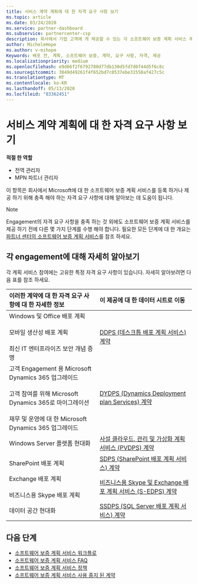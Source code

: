 ```yaml
---
title: 서비스 계약 계획에 대 한 자격 요구 사항 보기
ms.topic: article
ms.date: 03/24/2020
ms.service: partner-dashboard
ms.subservice: partnercenter-csp
description: 회사에서 기업 고객에 게 제공할 수 있는 각 소프트웨어 보증 계획 서비스 계약에 대 한 자격 요구 사항에 대해 알아봅니다.
author: MicheleHope
ms.author: v-mihope
Keywords: 배포 전, 계획, 소프트웨어 보증, 계약, 요구 사항, 자격, 제공
ms.localizationpriority: medium
ms.openlocfilehash: e9d66f2f6792780d77db130d5fd7d0f44d5f6c8c
ms.sourcegitcommit: 3849d49261f4f652bd7c0537ebe31558af427c5c
ms.translationtype: MT
ms.contentlocale: ko-KR
ms.lasthandoff: 05/13/2020
ms.locfileid: "83362451"
---
```

# <a name="view-eligibility-requirements-for-planning-services-engagements"></a>서비스 계약 계획에 대 한 자격 요구 사항 보기

**적절 한 역할**

- 전역 관리자
- MPN 파트너 관리자

이 항목은 회사에서 Microsoft에 대 한 소프트웨어 보증 계획 서비스를 등록 하거나 제공 하기 위해 충족 해야 하는 자격 요구 사항에 대해 알아보는 데 도움이 됩니다.

>[!NOTE]
> Engagement의 자격 요구 사항을 충족 하는 것 외에도 소프트웨어 보증 계획 서비스를 제공 하기 전에 다른 몇 가지 단계를 수행 해야 합니다. 필요한 모든 단계에 대 한 개요는 [파트너 센터의 소프트웨어 보증 계획 서비스](software-assurance-dps.md)를 참조 하세요.

## <a name="learn-more-about-each-engagement"></a>각 engagement에 대해 자세히 알아보기

각 계획 서비스 참여에는 고유한 특정 자격 요구 사항이 있습니다. 자세히 알아보려면 다음 표를 참조 하세요.

|**이러한 계약에 대 한 자격 요구 사항에 대 한 자세한 정보**   |**이 제공에 대 한 데이터 시트로 이동**  |
|:------------------------------------|:------------------|
| Windows 및 Office 배포 계획<br/><br/> 모바일 생산성 배포 계획<br/><br/> 최신 IT 엔터프라이즈 보안 개념 증명 | [DDPS (데스크톱 배포 계획 서비스) 계약](https://go.microsoft.com/fwlink/?linkid=2116072) |
| 고객 Engagement 용 Microsoft Dynamics 365 업그레이드<br/><br/> 고객 참여를 위해 Microsoft Dynamics 365로 마이그레이션<br/><br/> 재무 및 운영에 대 한 Microsoft Dynamics 365 업그레이드  | [DYDPS (Dynamics Deployment plan Services) 계약](https://go.microsoft.com/fwlink/?linkid=2116073)  |
| Windows Server 플랫폼 현대화 | [사설 클라우드, 관리 및 가상화 계획 서비스 (PVDPS) 계약](https://go.microsoft.com/fwlink/?linkid=2115982) |
| SharePoint 배포 계획   | [SDPS (SharePoint 배포 계획 서비스) 계약](https://go.microsoft.com/fwlink/?linkid=2116074)  |
| Exchange 배포 계획<br/><br/> 비즈니스용 Skype 배포 계획  | [비즈니스용 Skype 및 Exchange 배포 계획 서비스 (S-EDPS) 계약](https://go.microsoft.com/fwlink/?linkid=2116075)  |
| 데이터 공간 현대화  | [SSDPS (SQL Server 배포 계획 서비스) 계약](https://go.microsoft.com/fwlink/?linkid=2116076)  |

## <a name="next-steps"></a>다음 단계

- [소프트웨어 보증 계획 서비스 워크플로](https://go.microsoft.com/fwlink/?linkid=2115983)
- [소프트웨어 보증 계획 서비스 FAQ](https://go.microsoft.com/fwlink/?linkid=2116077)
- [소프트웨어 보증 계획 서비스 정책](https://go.microsoft.com/fwlink/?linkid=2115984)
- [소프트웨어 보증 계획 서비스 사용 중지 된 계약](https://query.prod.cms.rt.microsoft.com/cms/api/am/binary/RE4sln9)
